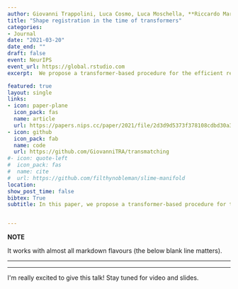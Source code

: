 ```yaml
---
author: Giovanni Trappolini, Luca Cosmo, Luca Moschella, **Riccardo Marin**, Simone Melzi, Emanuele Rodolà
title: "Shape registration in the time of transformers"
categories:
- Journal
date: "2021-03-20"
date_end: ""
draft: false
event: NeurIPS
event_url: https://global.rstudio.com
excerpt:  We propose a transformer-based procedure for the efficient registration of non-rigid 3D point clouds.

featured: true
layout: single
links:
- icon: paper-plane
  icon_pack: fas
  name: article
  url: https://papers.nips.cc/paper/2021/file/2d3d9d5373f378108cdbd30a3c52bd3e-Paper.pdf
- icon: github
  icon_pack: fab
  name: code
  url: https://github.com/GiovanniTRA/transmatching
#- icon: quote-left
#  icon_pack: fas
#  name: cite
#  url: https://github.com/filthynobleman/slime-manifold
location: 
show_post_time: false
bibtex: True
subtitle: In this paper, we propose a transformer-based procedure for the efficient registration of non-rigid 3D point clouds. The proposed approach is data-driven and adopts for the first time the transformer architecture in the registration task. Our method is general and applies to different settings. Given a fixed template with some desired properties (e.g. skinning weights or other animation cues), we can register raw acquired data to it, thereby transferring all the template properties to the input geometry. Alternatively, given a pair of shapes, our method can register the first onto the second (or vice-versa), obtaining a high-quality dense correspondence between the two. In both contexts, the quality of our results enables us to target real applications such as texture transfer and shape interpolation. Furthermore, we also show that including an estimation of the underlying density of the surface eases the learning process. By exploiting the potential of this architecture, we can train our model requiring only a sparse set of ground truth correspondences ( 10~20%of the total points). The proposed model and the analysis that we perform pave the way for future exploration of transformer-based architectures for registration and matching applications. Qualitative and quantitative evaluations demonstrate that our pipeline outperforms state-of-the-art methods for deformable and unordered 3D data registration on different datasets and scenarios.


---
```

**NOTE**

It works with almost all markdown flavours (the below blank line matters).

---
---

I'm really excited to give this talk! Stay tuned for video and slides.
